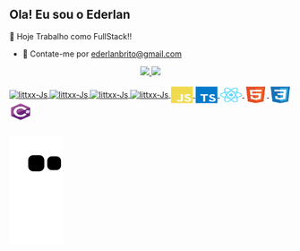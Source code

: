 ## Ola! Eu sou o Ederlan

👋 Hoje Trabalho como FullStack!! 
- 👀 Contate-me por ederlanbrito@gmail.com

<div align="center">
  <a href="https://github.com/littxx">
  <img height="160em" src="https://github-readme-stats.vercel.app/api?username=littxx&show_icons=true&theme=dark&include_all_commits=true&count_private=true"/>
  <img height="160em" src="https://github-readme-stats.vercel.app/api/top-langs/?username=littxx&layout=compact&langs_count=7&theme=dark"/>
</div>
  <div style="display: inline_block"><br>
    
      
  <img align="center" alt="littxx-Js" height="70" width="70" src="https://cdn.jsdelivr.net/gh/devicons/devicon/icons/nodejs/nodejs-original-wordmark.svg" />          
  <img left="10px" align="center" alt="littxx-Js" height="70" width="50" src="https://cdn.jsdelivr.net/gh/devicons/devicon/icons/spring/spring-original-wordmark.svg">
  <img align="center" alt="littxx-Js" height="35" width="43" src= "https://cdn.jsdelivr.net/gh/devicons/devicon/icons/java/java-original.svg" />
  <img align="center" alt="littxx-Js" height="35" width="43" src= "https://cdn.jsdelivr.net/gh/devicons/devicon/icons/android/android-original-wordmark.svg" />    
  <img align="center" alt="littxx-Js" height="30" width="40" src="https://raw.githubusercontent.com/devicons/devicon/master/icons/javascript/javascript-plain.svg">
  <img align="center" alt="littxx-Ts" height="30" width="40" src="https://raw.githubusercontent.com/devicons/devicon/master/icons/typescript/typescript-plain.svg">
  <img align="center" alt="littxx-React" height="30" width="40" src="https://raw.githubusercontent.com/devicons/devicon/master/icons/react/react-original.svg">
  <img align="center" alt="littxx-HTML" height="30" width="40" src="https://raw.githubusercontent.com/devicons/devicon/master/icons/html5/html5-original.svg">
  <img align="center" alt="littxx-CSS" height="30" width="40" src="https://raw.githubusercontent.com/devicons/devicon/master/icons/css3/css3-original.svg">
  <img align="center" alt="littxx-Csharp" height="30" width="40" src="https://raw.githubusercontent.com/devicons/devicon/master/icons/csharp/csharp-original.svg">
 
</div>
  
  ##
 

 
  ![Snake animation](https://github.com/rafaballerini/rafaballerini/blob/output/github-contribution-grid-snake.svg)
 
</div>

<!---
littxx/littxx is a ✨ special ✨ repository because its `README.md` (this file) appears on your GitHub profile.
You can click the Preview link to take a look at your changes.
--->
